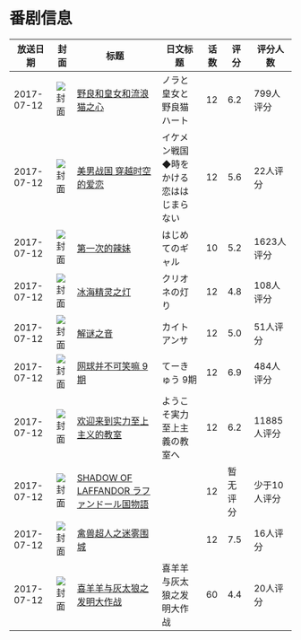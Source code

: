 # 番剧信息

|放送日期|封面|标题|日文标题|话数|评分|评分人数|
|---|---|---|---|---|---|---|
|2017-07-12|![封面](https://lain.bgm.tv/pic/cover/c/38/dc/163114_ULZds.jpg)|[野良和皇女和流浪猫之心](https://bangumi.tv/subject/163114)|ノラと皇女と野良猫ハート|12|6.2|799人评分|
|2017-07-12|![封面](https://lain.bgm.tv/pic/cover/c/d4/e3/197200_Nloog.jpg)|[美男战国 穿越时空的爱恋](https://bangumi.tv/subject/197200)|イケメン戦国◆時をかける恋ははじまらない|12|5.6|22人评分|
|2017-07-12|![封面](https://lain.bgm.tv/pic/cover/c/d8/c9/198675_3wQ9q.jpg)|[第一次的辣妹](https://bangumi.tv/subject/198675)|はじめてのギャル|10|5.2|1623人评分|
|2017-07-12|![封面](https://lain.bgm.tv/pic/cover/c/db/7c/211276_GfVSB.jpg)|[冰海精灵之灯](https://bangumi.tv/subject/211276)|クリオネの灯り|12|4.8|108人评分|
|2017-07-12|![封面](https://lain.bgm.tv/pic/cover/c/9e/a4/212021_N9q2a.jpg)|[解谜之音](https://bangumi.tv/subject/212021)|カイトアンサ|12|5.0|51人评分|
|2017-07-12|![封面](https://lain.bgm.tv/pic/cover/c/12/12/212675_hz6BV.jpg)|[网球并不可笑嘛 9期](https://bangumi.tv/subject/212675)|てーきゅう 9期|12|6.9|484人评分|
|2017-07-12|![封面](https://lain.bgm.tv/pic/cover/c/87/01/214272_JVVxM.jpg)|[欢迎来到实力至上主义的教室](https://bangumi.tv/subject/214272)|ようこそ実力至上主義の教室へ|12|6.2|11885人评分|
|2017-07-12|![封面](https://lain.bgm.tv/pic/cover/c/a4/46/218851_o8MgH.jpg)|[SHADOW OF LAFFANDOR ラファンドール国物語](https://bangumi.tv/subject/218851)||12|暂无评分|少于10人评分|
|2017-07-12|![封面](https://lain.bgm.tv/pic/cover/c/ef/00/223066_f3f43.jpg)|[禽兽超人之迷雾围城](https://bangumi.tv/subject/223066)||12|7.5|16人评分|
|2017-07-12|![封面](https://lain.bgm.tv/pic/cover/c/ed/c2/269263_vv3i3.jpg)|[喜羊羊与灰太狼之发明大作战](https://bangumi.tv/subject/269263)|喜羊羊与灰太狼之发明大作战|60|4.4|20人评分|
